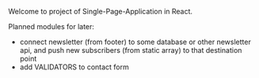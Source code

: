 Welcome to project of Single-Page-Application in React.

Planned modules for later:
- connect newsletter (from footer) to some database or other newsletter api, and push new subscribers (from static array) to that destination point
- add VALIDATORS to contact form